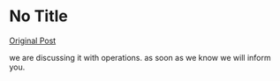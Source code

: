 # No Title

[Original Post](https://discourse.onlinedegree.iitm.ac.in/t/169029/597)

<p>we are discussing it with operations. as soon as we know we will inform you.</p>